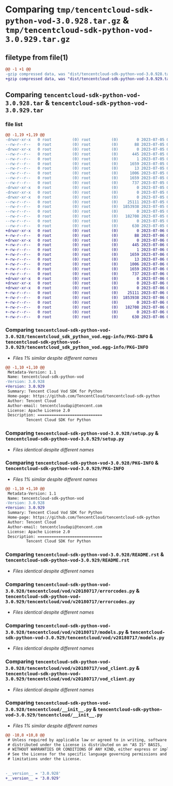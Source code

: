 # Comparing `tmp/tencentcloud-sdk-python-vod-3.0.928.tar.gz` & `tmp/tencentcloud-sdk-python-vod-3.0.929.tar.gz`

## filetype from file(1)

```diff
@@ -1 +1 @@
-gzip compressed data, was "dist/tencentcloud-sdk-python-vod-3.0.928.tar", last modified: Wed Jul  5 00:37:28 2023, max compression
+gzip compressed data, was "dist/tencentcloud-sdk-python-vod-3.0.929.tar", last modified: Thu Jul  6 00:38:17 2023, max compression
```

## Comparing `tencentcloud-sdk-python-vod-3.0.928.tar` & `tencentcloud-sdk-python-vod-3.0.929.tar`

### file list

```diff
@@ -1,19 +1,19 @@
-drwxr-xr-x   0 root         (0) root         (0)        0 2023-07-05 00:37:28.000000 tencentcloud-sdk-python-vod-3.0.928/
--rw-r--r--   0 root         (0) root         (0)       88 2023-07-05 00:37:28.000000 tencentcloud-sdk-python-vod-3.0.928/setup.cfg
-drwxr-xr-x   0 root         (0) root         (0)        0 2023-07-05 00:37:28.000000 tencentcloud-sdk-python-vod-3.0.928/tencentcloud_sdk_python_vod.egg-info/
--rw-r--r--   0 root         (0) root         (0)      445 2023-07-05 00:37:28.000000 tencentcloud-sdk-python-vod-3.0.928/tencentcloud_sdk_python_vod.egg-info/SOURCES.txt
--rw-r--r--   0 root         (0) root         (0)        1 2023-07-05 00:37:28.000000 tencentcloud-sdk-python-vod-3.0.928/tencentcloud_sdk_python_vod.egg-info/dependency_links.txt
--rw-r--r--   0 root         (0) root         (0)     1659 2023-07-05 00:37:28.000000 tencentcloud-sdk-python-vod-3.0.928/tencentcloud_sdk_python_vod.egg-info/PKG-INFO
--rw-r--r--   0 root         (0) root         (0)       13 2023-07-05 00:37:28.000000 tencentcloud-sdk-python-vod-3.0.928/tencentcloud_sdk_python_vod.egg-info/top_level.txt
--rw-r--r--   0 root         (0) root         (0)     1006 2023-07-05 00:37:28.000000 tencentcloud-sdk-python-vod-3.0.928/setup.py
--rw-r--r--   0 root         (0) root         (0)     1659 2023-07-05 00:37:28.000000 tencentcloud-sdk-python-vod-3.0.928/PKG-INFO
--rw-r--r--   0 root         (0) root         (0)      737 2023-07-05 00:37:28.000000 tencentcloud-sdk-python-vod-3.0.928/README.rst
-drwxr-xr-x   0 root         (0) root         (0)        0 2023-07-05 00:37:28.000000 tencentcloud-sdk-python-vod-3.0.928/tencentcloud/
-drwxr-xr-x   0 root         (0) root         (0)        0 2023-07-05 00:37:28.000000 tencentcloud-sdk-python-vod-3.0.928/tencentcloud/vod/
-drwxr-xr-x   0 root         (0) root         (0)        0 2023-07-05 00:37:28.000000 tencentcloud-sdk-python-vod-3.0.928/tencentcloud/vod/v20180717/
--rw-r--r--   0 root         (0) root         (0)    25111 2023-07-05 00:37:28.000000 tencentcloud-sdk-python-vod-3.0.928/tencentcloud/vod/v20180717/errorcodes.py
--rw-r--r--   0 root         (0) root         (0)  1853938 2023-07-05 00:37:28.000000 tencentcloud-sdk-python-vod-3.0.928/tencentcloud/vod/v20180717/models.py
--rw-r--r--   0 root         (0) root         (0)        0 2023-07-05 00:37:28.000000 tencentcloud-sdk-python-vod-3.0.928/tencentcloud/vod/v20180717/__init__.py
--rw-r--r--   0 root         (0) root         (0)   182708 2023-07-05 00:37:28.000000 tencentcloud-sdk-python-vod-3.0.928/tencentcloud/vod/v20180717/vod_client.py
--rw-r--r--   0 root         (0) root         (0)        0 2023-07-05 00:37:28.000000 tencentcloud-sdk-python-vod-3.0.928/tencentcloud/vod/__init__.py
--rw-r--r--   0 root         (0) root         (0)      630 2023-07-05 00:37:28.000000 tencentcloud-sdk-python-vod-3.0.928/tencentcloud/__init__.py
+drwxr-xr-x   0 root         (0) root         (0)        0 2023-07-06 00:38:16.000000 tencentcloud-sdk-python-vod-3.0.929/
+-rw-r--r--   0 root         (0) root         (0)       88 2023-07-06 00:38:16.000000 tencentcloud-sdk-python-vod-3.0.929/setup.cfg
+drwxr-xr-x   0 root         (0) root         (0)        0 2023-07-06 00:38:16.000000 tencentcloud-sdk-python-vod-3.0.929/tencentcloud_sdk_python_vod.egg-info/
+-rw-r--r--   0 root         (0) root         (0)      445 2023-07-06 00:38:16.000000 tencentcloud-sdk-python-vod-3.0.929/tencentcloud_sdk_python_vod.egg-info/SOURCES.txt
+-rw-r--r--   0 root         (0) root         (0)        1 2023-07-06 00:38:16.000000 tencentcloud-sdk-python-vod-3.0.929/tencentcloud_sdk_python_vod.egg-info/dependency_links.txt
+-rw-r--r--   0 root         (0) root         (0)     1659 2023-07-06 00:38:16.000000 tencentcloud-sdk-python-vod-3.0.929/tencentcloud_sdk_python_vod.egg-info/PKG-INFO
+-rw-r--r--   0 root         (0) root         (0)       13 2023-07-06 00:38:16.000000 tencentcloud-sdk-python-vod-3.0.929/tencentcloud_sdk_python_vod.egg-info/top_level.txt
+-rw-r--r--   0 root         (0) root         (0)     1006 2023-07-06 00:38:16.000000 tencentcloud-sdk-python-vod-3.0.929/setup.py
+-rw-r--r--   0 root         (0) root         (0)     1659 2023-07-06 00:38:16.000000 tencentcloud-sdk-python-vod-3.0.929/PKG-INFO
+-rw-r--r--   0 root         (0) root         (0)      737 2023-07-06 00:38:16.000000 tencentcloud-sdk-python-vod-3.0.929/README.rst
+drwxr-xr-x   0 root         (0) root         (0)        0 2023-07-06 00:38:16.000000 tencentcloud-sdk-python-vod-3.0.929/tencentcloud/
+drwxr-xr-x   0 root         (0) root         (0)        0 2023-07-06 00:38:16.000000 tencentcloud-sdk-python-vod-3.0.929/tencentcloud/vod/
+drwxr-xr-x   0 root         (0) root         (0)        0 2023-07-06 00:38:16.000000 tencentcloud-sdk-python-vod-3.0.929/tencentcloud/vod/v20180717/
+-rw-r--r--   0 root         (0) root         (0)    25111 2023-07-06 00:38:16.000000 tencentcloud-sdk-python-vod-3.0.929/tencentcloud/vod/v20180717/errorcodes.py
+-rw-r--r--   0 root         (0) root         (0)  1853938 2023-07-06 00:38:16.000000 tencentcloud-sdk-python-vod-3.0.929/tencentcloud/vod/v20180717/models.py
+-rw-r--r--   0 root         (0) root         (0)        0 2023-07-06 00:38:16.000000 tencentcloud-sdk-python-vod-3.0.929/tencentcloud/vod/v20180717/__init__.py
+-rw-r--r--   0 root         (0) root         (0)   182708 2023-07-06 00:38:16.000000 tencentcloud-sdk-python-vod-3.0.929/tencentcloud/vod/v20180717/vod_client.py
+-rw-r--r--   0 root         (0) root         (0)        0 2023-07-06 00:38:16.000000 tencentcloud-sdk-python-vod-3.0.929/tencentcloud/vod/__init__.py
+-rw-r--r--   0 root         (0) root         (0)      630 2023-07-06 00:38:16.000000 tencentcloud-sdk-python-vod-3.0.929/tencentcloud/__init__.py
```

### Comparing `tencentcloud-sdk-python-vod-3.0.928/tencentcloud_sdk_python_vod.egg-info/PKG-INFO` & `tencentcloud-sdk-python-vod-3.0.929/tencentcloud_sdk_python_vod.egg-info/PKG-INFO`

 * *Files 1% similar despite different names*

```diff
@@ -1,10 +1,10 @@
 Metadata-Version: 1.1
 Name: tencentcloud-sdk-python-vod
-Version: 3.0.928
+Version: 3.0.929
 Summary: Tencent Cloud Vod SDK for Python
 Home-page: https://github.com/TencentCloud/tencentcloud-sdk-python
 Author: Tencent Cloud
 Author-email: tencentcloudapi@tencent.com
 License: Apache License 2.0
 Description: ============================
         Tencent Cloud SDK for Python
```

### Comparing `tencentcloud-sdk-python-vod-3.0.928/setup.py` & `tencentcloud-sdk-python-vod-3.0.929/setup.py`

 * *Files identical despite different names*

### Comparing `tencentcloud-sdk-python-vod-3.0.928/PKG-INFO` & `tencentcloud-sdk-python-vod-3.0.929/PKG-INFO`

 * *Files 1% similar despite different names*

```diff
@@ -1,10 +1,10 @@
 Metadata-Version: 1.1
 Name: tencentcloud-sdk-python-vod
-Version: 3.0.928
+Version: 3.0.929
 Summary: Tencent Cloud Vod SDK for Python
 Home-page: https://github.com/TencentCloud/tencentcloud-sdk-python
 Author: Tencent Cloud
 Author-email: tencentcloudapi@tencent.com
 License: Apache License 2.0
 Description: ============================
         Tencent Cloud SDK for Python
```

### Comparing `tencentcloud-sdk-python-vod-3.0.928/README.rst` & `tencentcloud-sdk-python-vod-3.0.929/README.rst`

 * *Files identical despite different names*

### Comparing `tencentcloud-sdk-python-vod-3.0.928/tencentcloud/vod/v20180717/errorcodes.py` & `tencentcloud-sdk-python-vod-3.0.929/tencentcloud/vod/v20180717/errorcodes.py`

 * *Files identical despite different names*

### Comparing `tencentcloud-sdk-python-vod-3.0.928/tencentcloud/vod/v20180717/models.py` & `tencentcloud-sdk-python-vod-3.0.929/tencentcloud/vod/v20180717/models.py`

 * *Files identical despite different names*

### Comparing `tencentcloud-sdk-python-vod-3.0.928/tencentcloud/vod/v20180717/vod_client.py` & `tencentcloud-sdk-python-vod-3.0.929/tencentcloud/vod/v20180717/vod_client.py`

 * *Files identical despite different names*

### Comparing `tencentcloud-sdk-python-vod-3.0.928/tencentcloud/__init__.py` & `tencentcloud-sdk-python-vod-3.0.929/tencentcloud/__init__.py`

 * *Files 1% similar despite different names*

```diff
@@ -10,8 +10,8 @@
 # Unless required by applicable law or agreed to in writing, software
 # distributed under the License is distributed on an "AS IS" BASIS,
 # WITHOUT WARRANTIES OR CONDITIONS OF ANY KIND, either express or implied.
 # See the License for the specific language governing permissions and
 # limitations under the License.
 
 
-__version__ = '3.0.928'
+__version__ = '3.0.929'
```

